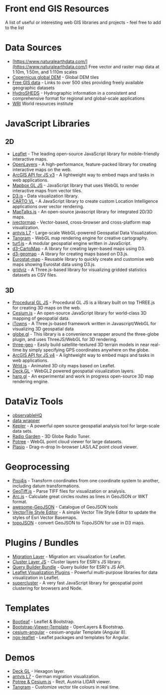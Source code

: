 # Front end GIS Resources
A list of useful or interesting web GIS libraries and projects - feel free to add to the list

# Data Sources
- [https://www.naturalearthdata.com/](https://www.naturalearthdata.com/) Free vector and raster map data at 1:10m, 1:50m, and 1:110m scales
- [Copernicus global DEM](https://ec.europa.eu/eurostat/web/gisco/geodata/reference-data/elevation/copernicus-dem/elevation) - Global DEM tiles
- [Free GIS data](https://freegisdata.rtwilson.com/) - Links to over 500 sites providing freely available geographic datasets
- [HydroSHEDS](https://www.hydrosheds.org/) - Hydrographic information in a consistent and comprehensive format for regional and global-scale applications
- [WRI](https://www.wri.org/data) World resources institute

# JavaScript Libraries
## 2D
- [Leaflet](https://leafletjs.com/) - The leading open-source JavaScript library for mobile-friendly interactive maps.
- [OpenLayers](https://openlayers.org/) - A high-performance, feature-packed library for creating interactive maps on the web.
- [ArcGIS API for JS v3](https://developers.arcgis.com/javascript/3/) - A lightweight way to embed maps and tasks in web applications.
- [Mapbox GL JS](https://docs.mapbox.com/mapbox-gl-js/examples/) - JavaScript library that uses WebGL to render interactive maps from vector tiles.
- [D3.js](https://github.com/d3/d3/wiki/Gallery) - Data visualization library.
- [CARTO VL](https://github.com/CartoDB/carto-vl) - A JavaScript library to create custom Location Intelligence applications over vector rendering.
- [MapTalks.js](https://github.com/maptalks/maptalks.js) - An open-source javascript library for integrated 2D/3D maps.
- [jvectormap](http://jvectormap.com/) - Vector-based, cross-browser and cross-platform map visualization.
- [antvis L7](https://github.com/antvis/L7) - Large-scale WebGL-powered Geospatial Data Visualization.
- [Tangram](https://github.com/tangrams/tangram) - WebGL map rendering engine for creative cartography.
- [turf.js](https://github.com/Turfjs/turf) - A modular geospatial engine written in JavaScript.
- [d3-CartoMap](https://github.com/emeeks/d3-carto-map) - A library for creating layer-based maps using D3.
- [d3-geomap](https://d3-geomap.github.io/) - A library for creating maps based on D3.js.
- [Eurostat-map](https://github.com/eurostat/eurostat-map.js) - Reusable library to quickly create and customise web maps showing Eurostat data using D3.js.
- [gridviz](https://github.com/eurostat/gridviz) - A Three.js-based library for visualizing gridded statistics datasets as CSV files. 

## 3D
- [Procedural GL JS](https://github.com/felixpalmer/procedural-gl-js) - Procedural GL JS is a library built on top THREE.js for creating 3D maps on the web.
- [Cesium.js](https://cesiumjs.org/) - An open-source JavaScript library for world-class 3D mapping of geospatial data.
- [iTowns](https://github.com/iTowns/itowns) - A Three.js-based framework written in Javascript/WebGL for visualizing 3D geospatial data
- [globe.gl](https://globe.gl/) - This library is a convenience wrapper around the three-globe plugin, and uses ThreeJS/WebGL for 3D rendering.
- [three-geo](https://github.com/w3reality/three-geo) - Easily build satellite-textured 3D terrain models in near real-time by simply specifying GPS coordinates anywhere on the globe.
- [ArcGIS API for JS v4](https://developers.arcgis.com/javascript/) - A lightweight way to embed maps and tasks in web applications.
- [Wrld.js](https://github.com/wrld3d/wrld.js/) - Animated 3D city maps based on Leaflet.
- [Deck.GL](https://github.com/uber/deck.gl) - WebGL2 powered geospatial visualization layers.
- [harp.gl](https://github.com/heremaps/harp.gl) - An experimental and work in progress open-source 3D map rendering engine.



# DataViz Tools
- [observableHQ](https://observablehq.com/@joewdavies)
- [data wrapper](https://www.datawrapper.de/)
- [Kepler](https://kepler.gl/demo) - A powerful open source geospatial analysis tool for large-scale data sets.
- [Radio Garden](https://radio.garden/) - 3D Globe Radio Tuner.
- [Potree](https://github.com/potree/potree) - WebGL point cloud viewer for large datasets.
- [Plasio](https://github.com/verma/plasio) - Drag-n-drop In-browser LAS/LAZ point cloud viewer.

# Geoprocessing
- [Proj4js](https://github.com/proj4js/proj4js) - Transform coordinates from one coordinate system to another, including datum transformations.
- [GeoTiff.js](https://github.com/geotiffjs/geotiff.js) - Parse TIFF files for visualization or analysis.
- [Arc.js](https://github.com/springmeyer/arc.js) - Calculate great circles routes as lines in GeoJSON or WKT format.
- [awesome-GeoJSON](https://github.com/tmcw/awesome-geojson) - Catalogue of GeoJSON tools
- [VectorTile Style Editor](https://github.com/Esri/arcgis-vectortile-style-editor) - A simple Vector Tile Style Editor to update the styles of Esri Vector Basemaps.
- [topoJSON](https://github.com/topojson/topojson) - convert GeoJSON to TopoJSON for use in D3 maps.

# Plugins / Bundles
- [Migration Layer](https://github.com/lit-forest/leaflet.migrationLayer) - Migration arc visualization for Leaflet.
- [Cluster Layer JS](https://github.com/Esri/cluster-layer-js) - Cluster layers for ESRI's JS library.
- [Query Builder Bundle](https://github.com/conterra/mapapps-query-builder) - Query builder for ESRI's JS API.
- [Leaflet Visualization Plugins](https://leafletjs.com/plugins.html#dataviz) - Powerful multi-purpose libraries for data visualization in Leaflet.
- [supercluster](https://github.com/mapbox/supercluster) - A very fast JavaScript library for geospatial point clustering for browsers and Node.

# Templates
- [Bootleaf](https://github.com/bmcbride/bootleaf) - Leaflet & Bootstrap.
- [Bootstrap-Viewer-Template](https://github.com/jumpinjackie/bootstrap-viewer-template) - OpenLayers & Bootstrap.
- [cesium-angular](https://github.com/Developer-Plexscape/cesium-angular-example) - cesium-angular Template (Angular 8).
- [ngx-leaflet](https://github.com/Asymmetrik/ngx-leaflet) - Leaflet packages and templates for Angular.

# Demos
- [Deck GL](https://deck.gl/#/examples/core-layers/hexagon-layer) - Hexagon layer.
- [antvis L7](http://antv.alipay.com/zh-cn/l7/1.x/demo/gallery/qianxi.html) - German migration visualization.
- [Potree & Cesium.js](http://potree.org/potree/examples/cesium_retz.html) - Rezt, Austria LIDAR viewer.
- [Tangram](http://tangrams.github.io/gui-demo/#12.25/40.7128/-73.9693) - Customize vector tile colours in real time.
